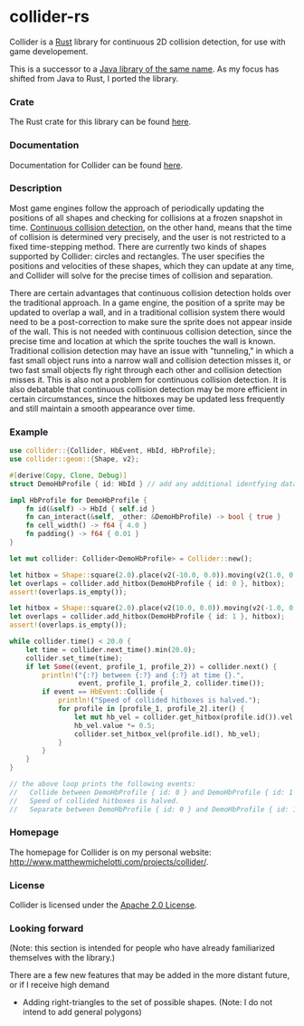 # collider-rs
Collider is a [Rust](https://www.rust-lang.org/) library for continuous 2D collision detection,
for use with game developement.

This is a successor to a [Java library of the same name](https://github.com/SergiusIW/collider).
As my focus has shifted from Java to Rust, I ported the library.

### Crate

The Rust crate for this library can be found [here](https://crates.io/crates/collider).

### Documentation

Documentation for Collider can be found [here](http://www.matthewmichelotti.com/projects/collider/rustdoc/collider/).

### Description

Most game engines follow the approach of periodically updating the
positions of all shapes and checking for collisions at a frozen snapshot in time.
[Continuous collision detection](https://en.wikipedia.org/wiki/Collision_detection#A_posteriori_.28discrete.29_versus_a_priori_.28continuous.29),
on the other hand, means that the time of collision is determined very precisely,
and the user is not restricted to a fixed time-stepping method.
There are currently two kinds of shapes supported by Collider: circles and rectangles.
The user specifies the positions and velocities of these shapes, which
they can update at any time, and Collider will solve for the precise times of
collision and separation.

There are certain advantages that continuous collision detection
holds over the traditional approach.
In a game engine, the position of a sprite may be updated to overlap a wall,
and in a traditional collision system there would need to be a post-correction
to make sure the sprite does not appear inside of the wall.
This is not needed with continuous collision detection, since
the precise time and location at which the sprite touches the wall is known.
Traditional collision detection may have an issue with "tunneling," in which a
fast small object runs into a narrow wall and collision detection misses it,
or two fast small objects fly right through each other and collision detection misses it.
This is also not a problem for continuous collision detection.
It is also debatable that continuous collision detection may be
more efficient in certain circumstances,
since the hitboxes may be updated less frequently and still maintain a
smooth appearance over time.

### Example
```rust
use collider::{Collider, HbEvent, HbId, HbProfile};
use collider::geom::{Shape, v2};

#[derive(Copy, Clone, Debug)]
struct DemoHbProfile { id: HbId } // add any additional identfying data to this struct

impl HbProfile for DemoHbProfile {
    fn id(&self) -> HbId { self.id }
    fn can_interact(&self, _other: &DemoHbProfile) -> bool { true }
    fn cell_width() -> f64 { 4.0 }
    fn padding() -> f64 { 0.01 }
}

let mut collider: Collider<DemoHbProfile> = Collider::new();

let hitbox = Shape::square(2.0).place(v2(-10.0, 0.0)).moving(v2(1.0, 0.0));
let overlaps = collider.add_hitbox(DemoHbProfile { id: 0 }, hitbox);
assert!(overlaps.is_empty());

let hitbox = Shape::square(2.0).place(v2(10.0, 0.0)).moving(v2(-1.0, 0.0));
let overlaps = collider.add_hitbox(DemoHbProfile { id: 1 }, hitbox);
assert!(overlaps.is_empty());

while collider.time() < 20.0 {
    let time = collider.next_time().min(20.0);
    collider.set_time(time);
    if let Some((event, profile_1, profile_2)) = collider.next() {
        println!("{:?} between {:?} and {:?} at time {}.",
                 event, profile_1, profile_2, collider.time());
        if event == HbEvent::Collide {
            println!("Speed of collided hitboxes is halved.");
            for profile in [profile_1, profile_2].iter() {
                let mut hb_vel = collider.get_hitbox(profile.id()).vel;
                hb_vel.value *= 0.5;
                collider.set_hitbox_vel(profile.id(), hb_vel);
            }
        }
    }
}

// the above loop prints the following events:
//   Collide between DemoHbProfile { id: 0 } and DemoHbProfile { id: 1 } at time 9.
//   Speed of collided hitboxes is halved.
//   Separate between DemoHbProfile { id: 0 } and DemoHbProfile { id: 1 } at time 13.01.
```

### Homepage

The homepage for Collider is on my personal website: http://www.matthewmichelotti.com/projects/collider/.

### License

Collider is licensed under the [Apache 2.0
License](http://www.apache.org/licenses/LICENSE-2.0.html).

### Looking forward

(Note: this section is intended for people who have already familiarized themselves with the library.)

There are a few new features that may be added in the more distant future, or if I receive high demand
* Adding right-triangles to the set of possible shapes.
  (Note: I do not intend to add general polygons)
